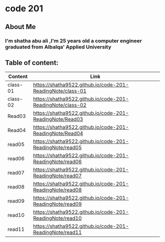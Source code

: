 # code 201
## About Me
### I'm shatha abu ali ,I'm 25 years old a computer engineer graduated from Albalqa' Applied University

##  Table of content:

| Content | Link |
| ------------- | ------------- |
| class-01 | https://shatha9522.github.io/code-201-ReadingNote/class-01 |
| class-02 | https://shatha9522.github.io/code-201-ReadingNote/class-02 |
| Read03 | https://shatha9522.github.io/code-201-ReadingNote/Read03 |
| Read04 |https://shatha9522.github.io/code-201-ReadingNote/Read04 |
| read05 | https://shatha9522.github.io/code-201-ReadingNote/read05 |
| read06 | https://shatha9522.github.io/code-201-ReadingNote/read06 |
| read07 | https://shatha9522.github.io/code-201-ReadingNote/read07 |
| read08 | https://shatha9522.github.io/code-201-ReadingNote/read08 |
| read09 | https://shatha9522.github.io/code-201-ReadingNote/read09 |
| read10 | https://shatha9522.github.io/code-201-ReadingNote/read10 |
| read11 | https://shatha9522.github.io/code-201-ReadingNote/read11 |